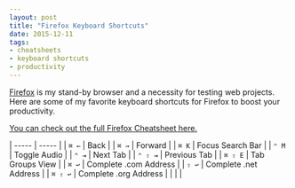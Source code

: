 ```yaml
---
layout: post
title: "Firefox Keyboard Shortcuts"
date: 2015-12-11
tags:
- cheatsheets
- keyboard shortcuts
- productivity
---
```


[Firefox](https://www.mozilla.org/en-US/firefox/new) is my stand-by browser and a necessity for testing web projects. Here are some of my favorite keyboard shortcuts for Firefox to boost your productivity.

[You can check out the full Firefox Cheatsheet here.](http://ursooperduper.github.io/cheatsheets/firefox/)

| ----- | ----- |
| ```⌘ ←``` |	Back |
| ```⌘ →``` |	Forward |
| ```⌘ K``` |	Focus Search Bar |
| ```⌃ M``` |	Toggle Audio |
| ```⌃ ⇥``` |	Next Tab |
| ```⌃ ⇧ ⇥``` |	Previous Tab |
| ```⌘ ⇧ E``` |	Tab Groups View |
| ```⌘ ↩``` |	Complete .com Address |
| ```⇧ ↩``` |	Complete .net Address |
| ```⌘ ⇧ ↩``` |	Complete .org Address |
|  |  |
